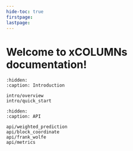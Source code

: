 ```yaml
---
hide-toc: true
firstpage:
lastpage:
---
```


# Welcome to xCOLUMNs documentation!


```{toctree}
:hidden:
:caption: Introduction

intro/overview
intro/quick_start
```

```{toctree}
:hidden:
:caption: API

api/weighted_prediction
api/block_coordinate
api/frank_wolfe
api/metrics
```
